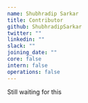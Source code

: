 ```yaml
---
name: Shubhradip Sarkar
title: Contributor
github: ShubhradipSarkar
twitter: ""
linkedin: ""
slack: ""
joining_date: ""
core: false
intern: false
operations: false
---
```


Still waiting for this

